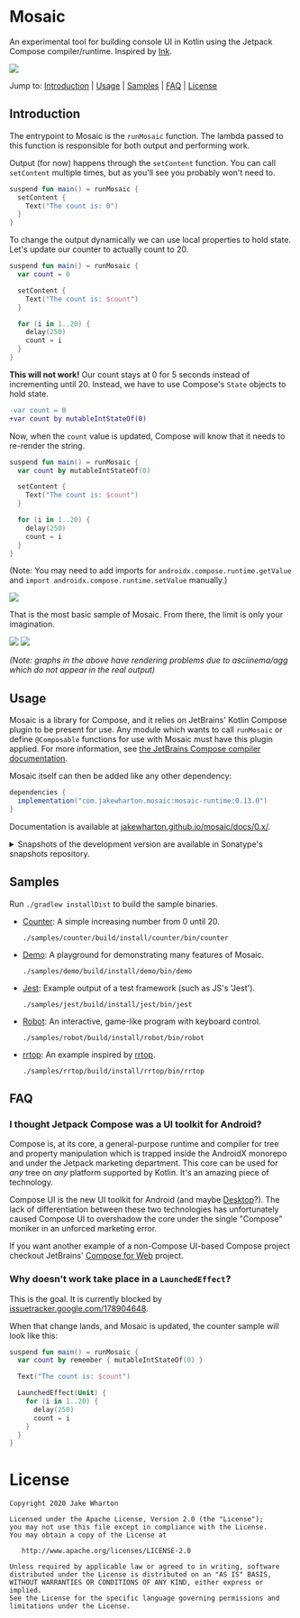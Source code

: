 # Mosaic

An experimental tool for building console UI in Kotlin using the Jetpack Compose compiler/runtime.
Inspired by [Ink](https://github.com/vadimdemedes/ink).

<img src="samples/jest/demo.gif">

Jump to:
[Introduction](#Introduction) |
[Usage](#Usage) |
[Samples](#Samples) |
[FAQ](#FAQ) |
[License](#License)


## Introduction

The entrypoint to Mosaic is the `runMosaic` function.
The lambda passed to this function is responsible for both output and performing work.

Output (for now) happens through the `setContent` function.
You can call `setContent` multiple times, but as you'll see you probably won't need to.

```kotlin
suspend fun main() = runMosaic {
  setContent {
    Text("The count is: 0")
  }
}
```

To change the output dynamically we can use local properties to hold state.
Let's update our counter to actually count to 20.

```kotlin
suspend fun main() = runMosaic {
  var count = 0

  setContent {
    Text("The count is: $count")
  }

  for (i in 1..20) {
    delay(250)
    count = i
  }
}
```

**This will not work!** Our count stays at 0 for 5 seconds instead of incrementing until 20.
Instead, we have to use Compose's `State` objects to hold state.

```diff
-var count = 0
+var count by mutableIntStateOf(0)
```

Now, when the `count` value is updated, Compose will know that it needs to re-render the string.

```kotlin
suspend fun main() = runMosaic {
  var count by mutableIntStateOf(0)

  setContent {
    Text("The count is: $count")
  }

  for (i in 1..20) {
    delay(250)
    count = i
  }
}
```

(Note: You may need to add imports for `androidx.compose.runtime.getValue` and `import androidx.compose.runtime.setValue` manually.)

<img src="samples/counter/demo.gif">

That is the most basic sample of Mosaic.
From there, the limit is only your imagination.

<img src="samples/jest/demo.gif">

<img src="samples/rrtop/demo.gif">

_(Note: graphs in the above have rendering problems due to asciinema/agg which do not appear in the real output)_

## Usage

Mosaic is a library for Compose, and it relies on JetBrains' Kotlin Compose plugin to be present for use.
Any module which wants to call `runMosaic` or define `@Composable` functions for use with Mosaic must have this plugin applied.
For more information, see [the JetBrains Compose compiler documentation](https://www.jetbrains.com/help/kotlin-multiplatform-dev/compose-compiler.html).

Mosaic itself can then be added like any other dependency:

```groovy
dependencies {
  implementation("com.jakewharton.mosaic:mosaic-runtime:0.13.0")
}
```

Documentation is available at [jakewharton.github.io/mosaic/docs/0.x/](https://jakewharton.github.io/mosaic/docs/0.x/).

<details>
<summary>Snapshots of the development version are available in Sonatype's snapshots repository.</summary>
<p>

```groovy
repository {
  mavenCentral()
  maven {
    url 'https://oss.sonatype.org/content/repositories/snapshots/'
  }
}
dependencies {
  implementation("com.jakewharton.mosaic:mosaic-runtime:0.14.0-SNAPSHOT")
}
```

Snapshot documentation is available at [jakewharton.github.io/mosaic/docs/latest/](https://jakewharton.github.io/mosaic/docs/latest/).

</p>
</details>


## Samples

Run `./gradlew installDist` to build the sample binaries.

 * [Counter](samples/counter): A simple increasing number from 0 until 20.

   `./samples/counter/build/install/counter/bin/counter`

 * [Demo](samples/demo): A playground for demonstrating many features of Mosaic.

   `./samples/demo/build/install/demo/bin/demo`

 * [Jest](samples/jest): Example output of a test framework (such as JS's 'Jest').

   `./samples/jest/build/install/jest/bin/jest`

 * [Robot](samples/robot): An interactive, game-like program with keyboard control.

   `./samples/robot/build/install/robot/bin/robot`

 * [rrtop](samples/rrtop): An example inspired by [rrtop](https://github.com/wojciech-zurek/rrtop).

   `./samples/rrtop/build/install/rrtop/bin/rrtop`


## FAQ

### I thought Jetpack Compose was a UI toolkit for Android?

Compose is, at its core, a general-purpose runtime and compiler for tree and property manipulation
which is trapped inside the AndroidX monorepo and under the Jetpack marketing department. This
core can be used for _any_ tree on _any_ platform supported by Kotlin. It's an amazing piece of
technology.

Compose UI is the new UI toolkit for Android (and maybe [Desktop](https://www.jetbrains.com/lp/compose/)?).
The lack of differentiation between these two technologies has unfortunately caused Compose UI to
overshadow the core under the single "Compose" moniker in an unforced marketing error.

If you want another example of a non-Compose UI-based Compose project checkout JetBrains' [Compose for Web](https://blog.jetbrains.com/kotlin/2021/05/technology-preview-jetpack-compose-for-web/) project.

### Why doesn't work take place in a `LaunchedEffect`?

This is the goal. It is currently blocked by [issuetracker.google.com/178904648](https://issuetracker.google.com/178904648).

When that change lands, and Mosaic is updated, the counter sample will look like this:
```kotlin
suspend fun main() = runMosaic {
  var count by remember { mutableIntStateOf(0) }

  Text("The count is: $count")

  LaunchedEffect(Unit) {
    for (i in 1..20) {
      delay(250)
      count = i
    }
  }
}
```

# License

    Copyright 2020 Jake Wharton

    Licensed under the Apache License, Version 2.0 (the "License");
    you may not use this file except in compliance with the License.
    You may obtain a copy of the License at

       http://www.apache.org/licenses/LICENSE-2.0

    Unless required by applicable law or agreed to in writing, software
    distributed under the License is distributed on an "AS IS" BASIS,
    WITHOUT WARRANTIES OR CONDITIONS OF ANY KIND, either express or implied.
    See the License for the specific language governing permissions and
    limitations under the License.
